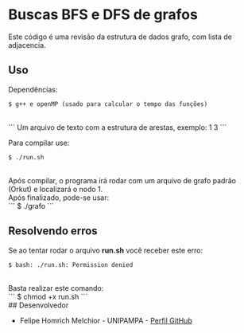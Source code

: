 # Buscas BFS e DFS de grafos

Este código é uma revisão da estrutura de dados grafo, com lista de adjacencia.

## Uso
Dependências: <br>
```
$ g++ e openMP (usado para calcular o tempo das funções)
```
<br>
```
Um arquivo de texto com a estrutura de arestas, exemplo: 1  3
```
<br>

Para compilar use: <br>
```
$ ./run.sh
```
<br>
Após compilar, o programa irá rodar com um arquivo de grafo padrão (Orkut) e localizará o nodo 1. <br>
Após finalizado, pode-se usar:
<br>
```
$ ./grafo <Arquivo_de_grafo> <Nodo_para_localizar>
```
<br>

## Resolvendo erros
Se ao tentar rodar o arquivo <b>run.sh</b> você receber este erro: <br>
```
$ bash: ./run.sh: Permission denied
```
<br>
Basta realizar este comando: <br>
```
$ chmod +x run.sh
```
<br>
## Desenvolvedor

* Felipe Homrich Melchior - UNIPAMPA - [Perfil GitHub](https://github.com/homdreen)
